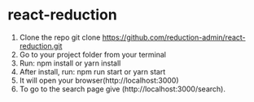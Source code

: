 # react-reduction

1. Clone the repo git clone https://github.com/reduction-admin/react-reduction.git
2. Go to your project folder from your terminal
3. Run: npm install or yarn install
4. After install, run: npm run start or yarn start
5. It will open your browser(http://localhost:3000)
6. To go to the search page give (http://localhost:3000/search).